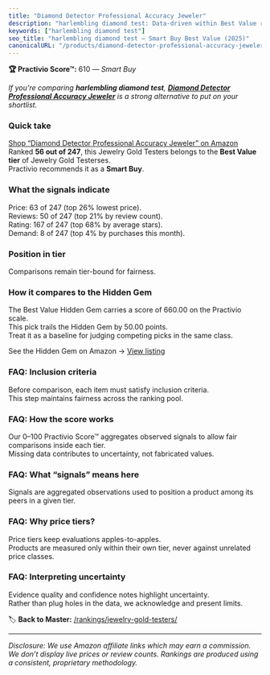 ```yaml
---
title: "Diamond Detector Professional Accuracy Jeweler"
description: "harlembling diamond test: Data-driven within Best Value ranking using the Practivio Score™. Positioned by quality, value, demand, findability, momentum."
keywords: ["harlembling diamond test"]
seo_title: "harlembling diamond test — Smart Buy Best Value (2025)"
canonicalURL: "/products/diamond-detector-professional-accuracy-jeweler-B0B5DHYMWX/"
---
```


**🏆 Practivio Score™:** 610 — _Smart Buy_


*If you're comparing **harlembling diamond test**, **[Diamond Detector Professional Accuracy Jeweler](https://www.amazon.com/dp/B0B5DHYMWX?tag=practivio-20)** is a strong alternative to put on your shortlist.*
### Quick take
[Shop “Diamond Detector Professional Accuracy Jeweler” on Amazon](https://www.amazon.com/dp/B0B5DHYMWX?tag=practivio-20)
Ranked **56 out of 247**, this Jewelry Gold Testers belongs to the **Best Value tier** of Jewelry Gold Testerses.  
Practivio recommends it as a **Smart Buy**.

### What the signals indicate
Price: 63 of 247 (top 26% lowest price).  
Reviews: 50 of 247 (top 21% by review count).  
Rating: 167 of 247 (top 68% by average stars).  
Demand: 8 of 247 (top 4% by purchases this month).

### Position in tier
Comparisons remain tier-bound for fairness.

### How it compares to the Hidden Gem
The Best Value Hidden Gem carries a score of 660.00 on the Practivio scale.  
This pick trails the Hidden Gem by 50.00 points.  
Treat it as a baseline for judging competing picks in the same class.  

See the Hidden Gem on Amazon → [View listing](https://www.amazon.com/dp/B0CHKLZ7PJ?tag=practivio-20)

### FAQ: Inclusion criteria
Before comparison, each item must satisfy inclusion criteria.  
This step maintains fairness across the ranking pool.

### FAQ: How the score works
Our 0–100 Practivio Score™ aggregates observed signals to allow fair comparisons inside each tier.  
Missing data contributes to uncertainty, not fabricated values.

### FAQ: What “signals” means here
Signals are aggregated observations used to position a product among its peers in a given tier.

### FAQ: Why price tiers?
Price tiers keep evaluations apples-to-apples.  
Products are measured only within their own tier, never against unrelated price classes.

### FAQ: Interpreting uncertainty
Evidence quality and confidence notes highlight uncertainty.  
Rather than plug holes in the data, we acknowledge and present limits.


🏷️ **Back to Master:** [/rankings/jewelry-gold-testers/](/rankings/jewelry-gold-testers/)

---
_Disclosure: We use Amazon affiliate links which may earn a commission. We don’t display live prices or review counts. Rankings are produced using a consistent, proprietary methodology._
